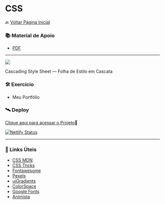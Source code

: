 # CSS

🔙 [Voltar Página Inicial](https://github.com/brseghese/hiring-coders-3-vtex-gama)

<h3> 📚 Material de Apoio</h3>

- [PDF](https://drive.google.com/file/d/1r8AduyuKkrEZnJHWIatFwiQw2N333xQT/view)

---

<img src="https://img.shields.io/badge/CSS3-1572B6?style=for-the-badge&logo=css3&logoColor=white"/>

Cascading Style Sheet — Folha de Estilo em Cascata

<h3> 🛠️​ Exercício</h3>

- Meu Portfólio

<h3> 🛰️ Deploy</h3>

[Clique aqui para acessar o Projeto](https://hiringcoders3-css.netlify.app/)🔗

[![Netlify Status](https://api.netlify.com/api/v1/badges/b86d2e0a-133a-4aaf-8533-96cedd82e8d5/deploy-status)](https://app.netlify.com/sites/hiringcoders3-css/deploys)

---

<h3> 🔗​ Links Úteis</h3>

- [CSS MDN](https://developer.mozilla.org/pt-BR/docs/Web/CSS)
- [CSS Tricks](https://css-tricks.com/)
- [Fontawesome](https://fontawesome.com/)
- [Pexels](https://www.pexels.com/pt-br/)
- [uiGradients](https://uigradients.com/)
- [ColorSpace](https://mycolor.space/)
- [Google Fonts](https://fonts.google.com/)
- [Animista](https://animista.net/)
